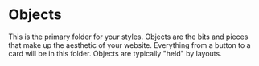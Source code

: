 # Objects

This is the primary folder for your styles. Objects are the bits and pieces that make up the aesthetic of your website. Everything from a button to a card will be in this folder. Objects are typically "held" by layouts.
